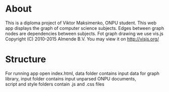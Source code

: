 # About
This is a diploma project of Viktor Maksimenko, ONPU student.
This web app displays the graph of computer science subjects. Edges between graph nodes are dependencies between subjects.
Fot graph drawing we use vis.js Copyright (C) 2010-2015 Almende B.V. 
You may view it on  http://visjs.org/

# Structure
For running app open index.html, 
data folder contains input data for graph library, 
input folder contains input unparsed ONPU documents,  
script and style folders contain .js and .css files

